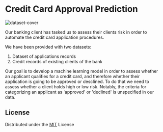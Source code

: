 # Credit Card Approval Prediction
![dataset-cover](https://github.com/user-attachments/assets/90d9b6c9-6b04-453e-a117-67961d94df80)

Our banking client has tasked us to assess their clients risk in order to automate the credit card application procedures.

We have been provided with two datasets:
1. Dataset of applications records
2. Credit records of existing clients of the bank

Our goal is to develop a machine learning model in order to assess whether an applicant qualifies for a credit card, and therefore whether their application is going to be approved or desclined. To do that we need to assess whether a client holds high or low risk.
Notably, the criteria for categorizing an applicant as 'approved' or 'declined' is unspecified in our data.

## License

Distributed under the [MIT](https://choosealicense.com/licenses/mit/) License
